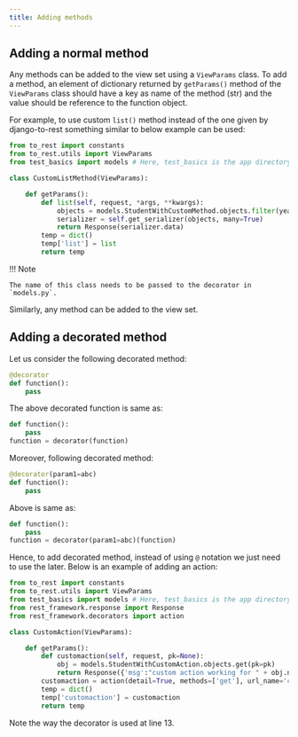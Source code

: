 ```yaml
---
title: Adding methods
---
```


## Adding a normal method

Any methods can be added to the view set using a `ViewParams` class. To add a method, an element of dictionary returned by `getParams()` method of the `ViewParams` class should have a key as name of the method (str) and the value should be reference to the function object.

For example, to use custom `list()` method instead of the one given by django-to-rest something similar to below example can be used:

``` py title="view_params.py" linenums="1"
from to_rest import constants
from to_rest.utils import ViewParams
from test_basics import models # Here, test_basics is the app directory

class CustomListMethod(ViewParams):

    def getParams():
        def list(self, request, *args, **kwargs):
            objects = models.StudentWithCustomMethod.objects.filter(year=2)
            serializer = self.get_serializer(objects, many=True)
            return Response(serializer.data)
        temp = dict()
        temp['list'] = list
        return temp
```

!!! Note

    The name of this class needs to be passed to the decorator in `models.py`.

Similarly, any method can be added to the view set.

## Adding a decorated method

Let us consider the following decorated method:

```py title="decorator with no parameters" linenums="1"
@decorator
def function():
    pass
```

The above decorated function is same as:

```py linenums="1"
def function():
    pass
function = decorator(function)
```

Moreover, following decorated method:

```py title="decorater with parameters" linenums="1"
@decorator(param1=abc)
def function():
    pass
```

Above is same as:

```py linenums="1"
def function():
    pass
function = decorator(param1=abc)(function)
```

Hence, to add decorated method, instead of using `@` notation we just need to use the later. Below is an example of adding an action:

``` py title="view_params.py" linenums="1"
from to_rest import constants
from to_rest.utils import ViewParams
from test_basics import models # Here, test_basics is the app directory
from rest_framework.response import Response
from rest_framework.decorators import action

class CustomAction(ViewParams):

    def getParams():
        def customaction(self, request, pk=None):
            obj = models.StudentWithCustomAction.objects.get(pk=pk)
            return Response({'msg':"custom action working for " + obj.name})
        customaction = action(detail=True, methods=['get'], url_name='customaction')(customaction)
        temp = dict()
        temp['customaction'] = customaction
        return temp
```

Note the way the decorator is used at line 13.